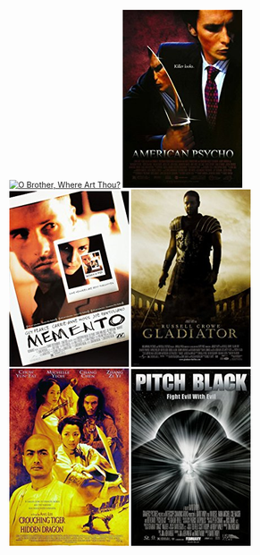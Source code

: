 [![O Brother, Where Art Thou?](../images/O_Brother,_Where_Art_Thou?_2000.jpg)](http://www.imdb.com/title/tt0190590) [![American Psycho](../images/American_Psycho_2000.jpg)](http://www.imdb.com/title/tt0144084) [![Memento](../images/Memento_2000.jpg)](http://www.imdb.com/title/tt0209144) [![Gladiator](../images/Gladiator_2000.jpg)](http://www.imdb.com/title/tt0172495) [![Crouching Tiger, Hidden Dragon](../images/Crouching_Tiger,_Hidden_Dragon_2000.jpg)](http://www.imdb.com/title/tt0190332) [![Pitch Black](../images/Pitch_Black_2000.jpg)](http://www.imdb.com/title/tt0134847)